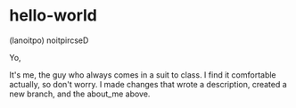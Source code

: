 # hello-world
(lanoitpo) noitpircseD

Yo,

It's me, the guy who always comes in a suit to class. I find it comfortable actually, so don't worry.
I made changes that wrote a description, created a new branch, and the about_me above.
